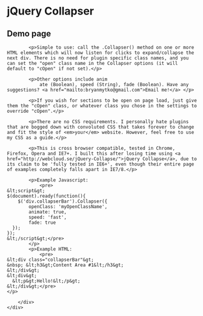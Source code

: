 <div id="mainContainer">
	<div id="mainContent">
		<h1>jQuery Collapser</h1>
		<h2>Demo page</h2>
		<div id="instructions">
			
			<p>Simple to use: call the .Collapser() method on one or more HTML elements which will now listen for clicks to expand/collapse the next div. There is no need for plugin specific class names, and you can set the "open" class name in the Collapser options (it will default to "cOpen" if not set).</p>
			
			<p>Other options include anim
				ate (Boolean), speed (String), fade (Boolean). Have any suggestions? <a href="mailto:bryanmytko@gmail.com">Email me!</a> </p>
			
			<p>If you wish for sections to be open on page load, just give them the "cOpen" class, or whatever class you chose in the settings to override "cOpen".</p>
			
			<p>There are no CSS requirements. I personally hate plugins that are bogged down with convoluted CSS that takes forever to change and fit the style of <em>your</em> website. However, feel free to use my CSS as a guide.</p>
			
			<p>This is cross browser compatible, tested in Chrome, Firefox, Opera and IE7+. I built this after losing time using <a href="http://webcloud.se/jQuery-Collapse/">jQuery Collapse</a>, due to its claim to be 'fully tested in IE6+', even though their entire page of examples completely falls apart in IE7/8.</p>
			
			<p>Example Javascript:
				<pre>
	&lt;script&gt;
	$(document).ready(function(){
		$('div.collapserBar').Collapser({
		  	openClass: 'myOpenClassName',
			animate: true,
			speed: 'fast',
			fade: true
	  });
	});
	&lt;/script&gt;</pre>
			</p>
			<p>Example HTML:
				<pre>
	&lt;div class="collapserBar"&gt;
	&nbsp; &lt;h3&gt;Content Area #1&lt;/h3&gt;
	&lt;/div&gt;
	&lt;div&gt;
	  &lt;p&gt;Hello!&lt;/p&gt;
	&lt;/div&gt;</pre>
	</p>
		
		</div>	
	</div>
</div>